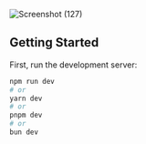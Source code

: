 
![Screenshot (127)](https://github.com/CodeBy-HP/portofolio/assets/145273554/5b94b570-bafa-420b-a7b9-1acf19661f72)

## Getting Started

First, run the development server:

```bash
npm run dev
# or
yarn dev
# or
pnpm dev
# or
bun dev
```



